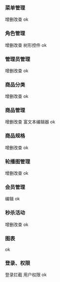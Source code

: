 ### 菜单管理

增删改查 ok

### 角色管理

增删改查 树形控件 ok

### 管理员管理

增删改查 ok

### 商品分类

增删改查 ok

### 商品管理

增删改查 富文本编辑器 ok

### 商品规格

增删改查 ok

### 轮播图管理

增删改查 ok

### 会员管理

编辑 ok

### 秒杀活动

增删改查 ok

### 图表

ok

### 登录、权限 

登录拦截 用户权限 ok

